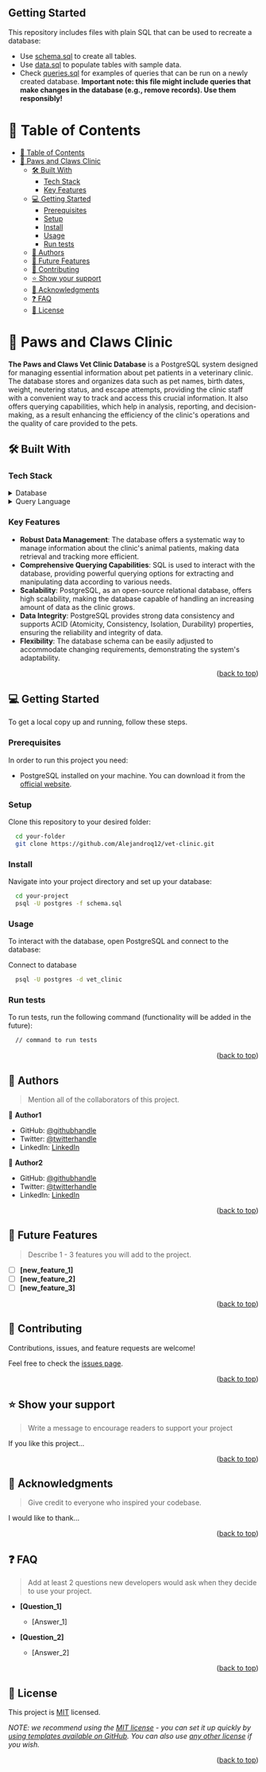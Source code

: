 ## Getting Started

This repository includes files with plain SQL that can be used to recreate a database:

- Use [schema.sql](./schema.sql) to create all tables.
- Use [data.sql](./data.sql) to populate tables with sample data.
- Check [queries.sql](./queries.sql) for examples of queries that can be run on a newly created database. **Important note: this file might include queries that make changes in the database (e.g., remove records). Use them responsibly!**

<a name="readme-top"></a>

<!-- TABLE OF CONTENTS -->

# 📗 Table of Contents

- [📗 Table of Contents](#-table-of-contents)
- [📖 Paws and Claws Clinic ](#-paws-and-claws-clinic-)
  - [🛠 Built With ](#-built-with-)
    - [Tech Stack ](#tech-stack-)
    - [Key Features ](#key-features-)
  - [💻 Getting Started ](#-getting-started-)
    - [Prerequisites](#prerequisites)
    - [Setup](#setup)
    - [Install](#install)
    - [Usage](#usage)
    - [Run tests](#run-tests)
  - [👥 Authors ](#-authors-)
  - [🔭 Future Features ](#-future-features-)
  - [🤝 Contributing ](#-contributing-)
  - [⭐️ Show your support ](#️-show-your-support-)
  - [🙏 Acknowledgments ](#-acknowledgments-)
  - [❓ FAQ ](#-faq-)
  - [📝 License ](#-license-)

<!-- PROJECT DESCRIPTION -->

# 📖 Paws and Claws Clinic <a name="about-project"></a>

**The Paws and Claws Vet Clinic Database** is a PostgreSQL system designed for managing essential information about pet patients in a veterinary clinic. The database stores and organizes data such as pet names, birth dates, weight, neutering status, and escape attempts, providing the clinic staff with a convenient way to track and access this crucial information. It also offers querying capabilities, which help in analysis, reporting, and decision-making, as a result enhancing the efficiency of the clinic's operations and the quality of care provided to the pets.

## 🛠 Built With <a name="built-with"></a>

### Tech Stack <a name="tech-stack"></a>

<details>
<summary>Database</summary>
  <ul>
    <li><a href="https://www.postgresql.org/">PostgreSQL</a></li>
  </ul>
</details>
<details>
<summary>Query Language</summary>
  <ul>
    <li><a href="https://www.w3schools.com/sql/">SQL</a></li>
  </ul>
</details>

<!-- Features -->

### Key Features <a name="key-features"></a>


- **Robust Data Management**: The database offers a systematic way to manage information about the clinic's animal patients, making data retrieval and tracking more efficient.
- **Comprehensive Querying Capabilities**: SQL is used to interact with the database, providing powerful querying options for extracting and manipulating data according to various needs.
- **Scalability**: PostgreSQL, as an open-source relational database, offers high scalability, making the database capable of handling an increasing amount of data as the clinic grows.
- **Data Integrity**: PostgreSQL provides strong data consistency and supports ACID (Atomicity, Consistency, Isolation, Durability) properties, ensuring the reliability and integrity of data.
- **Flexibility**: The database schema can be easily adjusted to accommodate changing requirements, demonstrating the system's adaptability.

<p align="right">(<a href="#readme-top">back to top</a>)</p>

<!-- GETTING STARTED -->

## 💻 Getting Started <a name="getting-started"></a>

To get a local copy up and running, follow these steps.

### Prerequisites

In order to run this project you need:

- PostgreSQL installed on your machine. You can download it from the [official website](https://www.postgresql.org/download/).


### Setup

Clone this repository to your desired folder:

```sh
  cd your-folder
  git clone https://github.com/Alejandroq12/vet-clinic.git
```

### Install

Navigate into your project directory and set up your database:

```sh
  cd your-project
  psql -U postgres -f schema.sql
```

### Usage

To interact with the database, open PostgreSQL and connect to the database:

Connect to database
```sh
  psql -U postgres -d vet_clinic
```

### Run tests

To run tests, run the following command (functionality will be added in the future):

```sh
  // command to run tests
```

<p align="right">(<a href="#readme-top">back to top</a>)</p>

<!-- AUTHORS -->

## 👥 Authors <a name="authors"></a>

> Mention all of the collaborators of this project.

👤 **Author1**

- GitHub: [@githubhandle](https://github.com/githubhandle)
- Twitter: [@twitterhandle](https://twitter.com/twitterhandle)
- LinkedIn: [LinkedIn](https://linkedin.com/in/linkedinhandle)

👤 **Author2**

- GitHub: [@githubhandle](https://github.com/githubhandle)
- Twitter: [@twitterhandle](https://twitter.com/twitterhandle)
- LinkedIn: [LinkedIn](https://linkedin.com/in/linkedinhandle)

<p align="right">(<a href="#readme-top">back to top</a>)</p>

<!-- FUTURE FEATURES -->

## 🔭 Future Features <a name="future-features"></a>

> Describe 1 - 3 features you will add to the project.

- [ ] **[new_feature_1]**
- [ ] **[new_feature_2]**
- [ ] **[new_feature_3]**

<p align="right">(<a href="#readme-top">back to top</a>)</p>

<!-- CONTRIBUTING -->

## 🤝 Contributing <a name="contributing"></a>

Contributions, issues, and feature requests are welcome!

Feel free to check the [issues page](../../issues/).

<p align="right">(<a href="#readme-top">back to top</a>)</p>

<!-- SUPPORT -->

## ⭐️ Show your support <a name="support"></a>

> Write a message to encourage readers to support your project

If you like this project...

<p align="right">(<a href="#readme-top">back to top</a>)</p>

<!-- ACKNOWLEDGEMENTS -->

## 🙏 Acknowledgments <a name="acknowledgements"></a>

> Give credit to everyone who inspired your codebase.

I would like to thank...

<p align="right">(<a href="#readme-top">back to top</a>)</p>

<!-- FAQ (optional) -->

## ❓ FAQ <a name="faq"></a>

> Add at least 2 questions new developers would ask when they decide to use your project.

- **[Question_1]**

  - [Answer_1]

- **[Question_2]**

  - [Answer_2]

<p align="right">(<a href="#readme-top">back to top</a>)</p>

<!-- LICENSE -->

## 📝 License <a name="license"></a>

This project is [MIT](./LICENSE) licensed.

_NOTE: we recommend using the [MIT license](https://choosealicense.com/licenses/mit/) - you can set it up quickly by [using templates available on GitHub](https://docs.github.com/en/communities/setting-up-your-project-for-healthy-contributions/adding-a-license-to-a-repository). You can also use [any other license](https://choosealicense.com/licenses/) if you wish._

<p align="right">(<a href="#readme-top">back to top</a>)</p>

